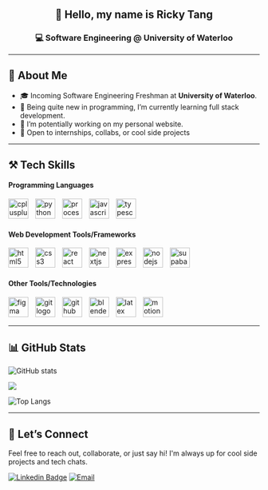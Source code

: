 <!-- GitHub Profile README for Ricky Tang -->

<div align="center">

## 👋 Hello, my name is Ricky Tang 
### 💻 Software Engineering @ University of Waterloo  

</div>

---

## 🧠 About Me
- 🎓 Incoming Software Engineering Freshman at **University of Waterloo**.
- 🌱 Being quite new in programming, I’m currently learning full stack development.
- 🔭 I’m potentially working on my personal website.
- 🚀 Open to internships, collabs, or cool side projects  

<!--
- 🔭 I’m currently working on ...
- 🌱 I’m currently learning ...
- 👯 I’m looking to collaborate on ...
- 🤔 I’m looking for help with ...
- 💬 Ask me about ...
- 📫 How to reach me: ...
- 😄 Pronouns: ...
- ⚡ Fun fact: ...
-->

---

## ⚒️ Tech Skills

#### Programming Languages

<div align="left">
  <img src="https://cdn.jsdelivr.net/gh/devicons/devicon/icons/cplusplus/cplusplus-original.svg" height="40" alt="cplusplus logo" style="margin-right: 10px;" />
  <img src="https://cdn.jsdelivr.net/gh/devicons/devicon/icons/python/python-original.svg" height="40" alt="python logo" style="margin-right: 10px;" />
  <img src="https://skillicons.dev/icons?i=processing" height="40" alt="processing logo" style="margin-right: 10px;" />
  <img src="https://skillicons.dev/icons?i=js" height="40" alt="javascript logo" style="margin-right: 10px;" />
  <img src="https://skillicons.dev/icons?i=ts" height="40" alt="typescript logo" />
</div>

#### Web Development Tools/Frameworks

<div align="left">
  <img src="https://skillicons.dev/icons?i=html" height="40" alt="html5 logo" style="margin-right: 10px;" />
  <img src="https://skillicons.dev/icons?i=css" height="40" alt="css3 logo" style="margin-right: 10px;" />
  <img src="https://cdn.jsdelivr.net/gh/devicons/devicon/icons/react/react-original.svg" height="40" alt="react logo" style="margin-right: 10px;" />
  <img src="https://cdn.jsdelivr.net/gh/devicons/devicon/icons/nextjs/nextjs-original.svg" height="40" alt="nextjs logo" style="margin-right: 10px;" />
  <img src="https://skillicons.dev/icons?i=express" height="40" alt="express logo" style="margin-right: 10px;" />
  <img src="https://skillicons.dev/icons?i=nodejs" height="40" alt="nodejs logo" style="margin-right: 10px;" />
  <img src="https://skillicons.dev/icons?i=supabase" height="40" alt="supabase logo" />
</div>

#### Other Tools/Technologies

<div align="left">
  <img src="https://skillicons.dev/icons?i=figma" height="40" alt="figma logo" style="margin-right: 10px;" />
  <img src="https://skillicons.dev/icons?i=git" height="40" alt="git logo" style="margin-right: 10px;" />
  <img src="https://skillicons.dev/icons?i=github" height="40" alt="github logo" style="margin-right: 10px;" />
  <img src="https://skillicons.dev/icons?i=blender" height="40" alt="blender logo" style="margin-right: 10px;" />
  <img src="https://skillicons.dev/icons?i=latex" height="40" alt="latex logo" style="margin-right: 10px;" />
  <img src="https://avatars.githubusercontent.com/u/107069270?s=200&v=4" height="40" alt="motion canvas logo" />
</div>

---

## 📊 GitHub Stats

![GitHub stats](https://github-readme-stats.vercel.app/api?username=rickytang666&show_icons=true&theme=transparent)

![](https://nirzak-streak-stats.vercel.app/?user=rickytang666&theme=transparent&hide_border=false)

![Top Langs](https://github-readme-stats.vercel.app/api/top-langs/?username=rickytang666&langs_count=8&theme=transparent)

---

## 🤝 Let’s Connect
Feel free to reach out, collaborate, or just say hi!
I'm always up for cool side projects and tech chats.

[![Linkedin Badge](https://img.shields.io/badge/linkedin-%230077B5.svg?style=for-the-badge&logo=linkedin)](https://www.linkedin.com/in/ricky-tang-04a16a2a2/)
[![Email](https://img.shields.io/badge/Email-informational?style=for-the-badge&logo=gmail)](mailto:tangricky001@gmail.com)